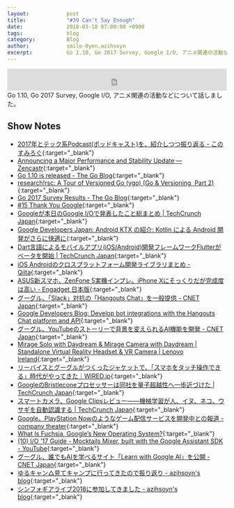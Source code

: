 ```yaml
---
layout:            post
title:             "#39 Can't Say Enough"
date:              2018-03-18 07:00:00 +0900
tags:              blog
category:          Blog
author:            smile-0yen,azihsoyn
excerpt:           Go 1.10, Go 2017 Survey, Google I/O, アニメ関連の活動などについて話しました。
---
```

<iframe width="100%" height="50" scrolling="no" frameborder="no" src="https://w.soundcloud.com/player/?url=https%3A//api.soundcloud.com/tracks/415253640&amp;auto_play=false&amp;hide_related=false&amp;show_user=true&amp;show_reposts=false&amp;visual=false&amp;show_artwork=false&amp;default_height=75"></iframe>
Go 1.10, Go 2017 Survey, Google I/O, アニメ関連の活動などについて話しました。

## Show Notes
- [2017年とテック系Podcast\(ポッドキャスト\)を、紹介しつつ振り返る \- このすみろぐ](http://www.konosumi.net/entry/2018/02/24/205322){:target="_blank"}
- [Announcing a Major Performance and Stability Update — Zencastr](http://blog.zencastr.com/blog/2018/2/27/major-performance-and-stability-update){:target="_blank"}
- [Go 1\.10 is released \- The Go Blog](https://blog.golang.org/go1.10){:target="_blank"}
- [research\!rsc: A Tour of Versioned Go \(vgo\) \(Go & Versioning, Part 2\)](https://research.swtch.com/vgo-tour){:target="_blank"}
- [Go 2017 Survey Results \- The Go Blog](https://blog.golang.org/survey2017-results){:target="_blank"}
- [\#15 Thank You Google](http://rehash.fm/15){:target="_blank"}
- [Googleが本日のGoogle I/Oで発表したこと総まとめ \| TechCrunch Japan](http://jp.techcrunch.com/2017/05/18/galleryeverything-google-announced-at-its-google-io-keynote/){:target="_blank"}
- [Google Developers Japan: Android KTX の紹介: Kotlin による Android 開発がさらに快適に](https://developers-jp.googleblog.com/2018/02/introducing-android-ktx-even-sweeter.html){:target="_blank"}
- [Dart言語によるモバイルアプリ\(iOS/Android\)開発フレームワークFlutterがベータを開始 \| TechCrunch Japan](http://jp.techcrunch.com/2018/02/28/2018-02-27-googles-flutter-ui-framework-is-now-in-beta/){:target="_blank"}
- [iOS Androidのクロスプラットフォーム開発ライブラリまとめ \- Qiita](https://qiita.com/Mono/items/137e375e206cfa9dcc87){:target="_blank"}
- [ASUS新スマホ、ZenFone 5実機インプレ。iPhone Xにそっくりだが完成度は高い \- Engadget 日本版](https://japanese.engadget.com/2018/03/08/asus-zenfone-5-iphone-x/){:target="_blank"}
- [グーグル、「Slack」対抗の「Hangouts Chat」を一般提供 \- CNET Japan](https://japan.cnet.com/article/35115413/){:target="_blank"}
- [Google Developers Blog: Develop bot integrations with the Hangouts Chat platform and API](https://developers.googleblog.com/2018/02/develop-bot-integrations-with-hangouts.html){:target="_blank"}
- [グーグル、YouTubeのストーリーで背景を変えられるAI機能を開発 \- CNET Japan](https://japan.cnet.com/article/35115569/){:target="_blank"}
- [Mirage Solo with Daydream & Mirage Camera with Daydream \| Standalone Virtual Reality Headset & VR Camera \| Lenovo Ireland](https://www3.lenovo.com/ie/en/daydreamvr/){:target="_blank"}
- [リーバイスとグーグルがつくったジャケットで、「スマホをタッチ操作できる」時代がやってきた｜WIRED\.jp](https://wired.jp/2017/10/08/i-wore-the-jean-jacket-of-the-future/){:target="_blank"}
- [GoogleのBristleconeプロセッサーは同社を量子超越性へ一歩近づけた \| TechCrunch Japan](https://jp.techcrunch.com/2018/03/06/2018-03-05-googles-new-bristlecone-processor-brings-it-one-step-closer-to-quantum-supremacy/){:target="_blank"}
- [スマートカメラ、Google Clipsレビュー――機械学習が人、イヌ、ネコ、ウサギを自動認識する \| TechCrunch Japan](https://jp.techcrunch.com/2018/02/28/2018-02-27-google-clips-review/){:target="_blank"}
- [Google、PlayStation Nowのようなゲーム配信サービスを開発中との報道 \- company theater](http://jp.ign.com/company/21826/news/googleplaystation-now){:target="_blank"}
- [What Is Fuchsia, Google’s New Operating System?](https://www.howtogeek.com/345777/what-is-fuchsia-googles-new-operating-system/){:target="_blank"}
- [\(10\) I/O '17 Guide \- Mocktails Mixer, built with the Google Assistant SDK \- YouTube](https://www.youtube.com/watch?v=RcwomojIbx8){:target="_blank"}
- [グーグル、誰でもAIを学べるサイト「Learn with Google AI」を公開 \- CNET Japan](https://japan.cnet.com/article/35115500/){:target="_blank"}
- [ゆるキャン△見てキャンプに行ってきたので振り返り \- azihsoyn's blog](http://azihsoyn.hatenablog.com/entry/yurucamp_hardcamp){:target="_blank"}
- [シンフォギアライブ2018に参加してきました \- azihsoyn's blog](http://azihsoyn.hatenablog.com/entry/symphogear_live_2018){:target="_blank"}
